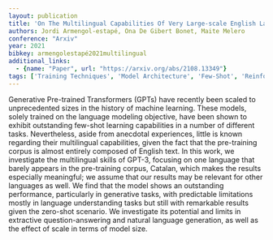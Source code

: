 ```yaml
---
layout: publication
title: 'On The Multilingual Capabilities Of Very Large-scale English Language Models'
authors: Jordi Armengol-estapé, Ona De Gibert Bonet, Maite Melero
conference: "Arxiv"
year: 2021
bibkey: armengolestapé2021multilingual
additional_links:
  - {name: "Paper", url: "https://arxiv.org/abs/2108.13349"}
tags: ['Training Techniques', 'Model Architecture', 'Few-Shot', 'Reinforcement Learning', 'Language Modeling', 'GPT', 'Pretraining Methods', 'Transformer', 'Pre-Training']
---
```

Generative Pre-trained Transformers (GPTs) have recently been scaled to
unprecedented sizes in the history of machine learning. These models, solely
trained on the language modeling objective, have been shown to exhibit
outstanding few-shot learning capabilities in a number of different tasks.
Nevertheless, aside from anecdotal experiences, little is known regarding their
multilingual capabilities, given the fact that the pre-training corpus is
almost entirely composed of English text. In this work, we investigate the
multilingual skills of GPT-3, focusing on one language that barely appears in
the pre-training corpus, Catalan, which makes the results especially
meaningful; we assume that our results may be relevant for other languages as
well. We find that the model shows an outstanding performance, particularly in
generative tasks, with predictable limitations mostly in language understanding
tasks but still with remarkable results given the zero-shot scenario. We
investigate its potential and limits in extractive question-answering and
natural language generation, as well as the effect of scale in terms of model
size.
